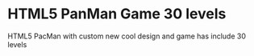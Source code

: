# HTML5 PanMan Game 30 levels

HTML5 PacMan with custom new cool design and game has include 30 levels 
